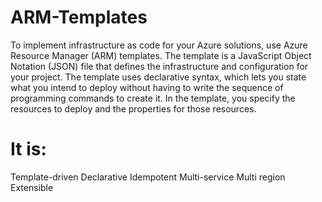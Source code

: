 # ARM-Templates
To implement infrastructure as code for your Azure solutions, use Azure Resource Manager (ARM) templates. The template is a JavaScript Object Notation (JSON) file that defines the infrastructure and configuration for your project. The template uses declarative syntax, which lets you state what you intend to deploy without having to write the sequence of programming commands to create it. In the template, you specify the resources to deploy and the properties for those resources.

# It is:

Template-driven 
Declarative 
Idempotent 
Multi-service 
Multi region
Extensible 
